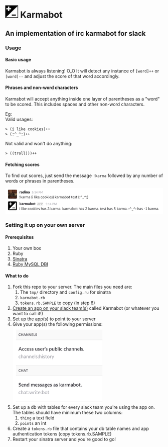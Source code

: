# ![karmabot icon](pics/karma-icon.png) Karmabot
## An implementation of irc karmabot for slack

### Usage
#### Basic usage
Karmabot is always listening! O_O It will detect any instance of `[word]++` or `[word]--` and adjust the score of that word accordingly.

#### Phrases and non-word characters
Karmabot will accept anything inside one layer of parentheses as a "word" to be scored. This includes spaces and other non-word characters. 

Eg:   
Valid usages:
```
> (i like cookies)++  
> (:^_^:)++
```

Not valid and won't do anything:
```
> ((troll)))++
```

#### Fetching scores
To find out scores, just send the message `!karma` followed by any number of words or phrases in parentheses.

![score fetching example](pics/example.png)

### Setting it up on your own server

#### Prerequisites
1. Your own box
2. Ruby
3. [Sinatra](http://www.sinatrarb.com/)
4. [Ruby MySQL DBI](http://ruby-dbi.rubyforge.org/)

#### What to do
1. Fork this repo to your server. The main files you need are:
   1. The `tmp/` directory and `config.ru` for sinatra
   2. `karmabot.rb`
   3. `tokens.rb.SAMPLE` to copy (in step 6)
2. [Create an app on your slack team(s)](https://api.slack.com/apps) called Karmabot (or whatever you want to call it!)
3. Set up the app(s) to point to your server
4. Give your app(s) the following permissions:  
![channels:history and chat:write:bot](pics/perms.png)
5. Set up a db with tables for every slack team you're using the app on. The tables should have minimum these two columns:
   1. `thing` a text field
   2. `points` an int
6. Create a `tokens.rb` file that contains your db table names and app authentication tokens (copy tokens.rb.SAMPLE)
7. Restart your sinatra server and you're good to go!